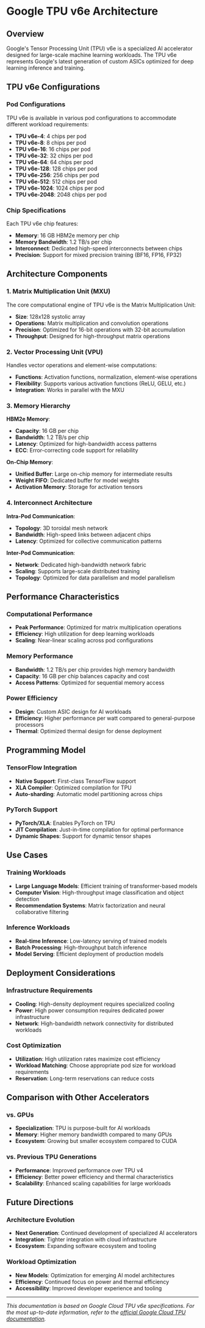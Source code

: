 # Google TPU v6e Architecture

## Overview

Google's Tensor Processing Unit (TPU) v6e is a specialized AI accelerator designed for large-scale machine learning workloads. The TPU v6e represents Google's latest generation of custom ASICs optimized for deep learning inference and training.

## TPU v6e Configurations

### Pod Configurations

TPU v6e is available in various pod configurations to accommodate different workload requirements:

- **TPU v6e-4**: 4 chips per pod
- **TPU v6e-8**: 8 chips per pod  
- **TPU v6e-16**: 16 chips per pod
- **TPU v6e-32**: 32 chips per pod
- **TPU v6e-64**: 64 chips per pod
- **TPU v6e-128**: 128 chips per pod
- **TPU v6e-256**: 256 chips per pod
- **TPU v6e-512**: 512 chips per pod
- **TPU v6e-1024**: 1024 chips per pod
- **TPU v6e-2048**: 2048 chips per pod

### Chip Specifications

Each TPU v6e chip features:
- **Memory**: 16 GB HBM2e memory per chip
- **Memory Bandwidth**: 1.2 TB/s per chip
- **Interconnect**: Dedicated high-speed interconnects between chips
- **Precision**: Support for mixed precision training (BF16, FP16, FP32)

## Architecture Components

### 1. Matrix Multiplication Unit (MXU)

The core computational engine of TPU v6e is the Matrix Multiplication Unit:
- **Size**: 128x128 systolic array
- **Operations**: Matrix multiplication and convolution operations
- **Precision**: Optimized for 16-bit operations with 32-bit accumulation
- **Throughput**: Designed for high-throughput matrix operations

### 2. Vector Processing Unit (VPU)

Handles vector operations and element-wise computations:
- **Functions**: Activation functions, normalization, element-wise operations
- **Flexibility**: Supports various activation functions (ReLU, GELU, etc.)
- **Integration**: Works in parallel with the MXU

### 3. Memory Hierarchy

**HBM2e Memory**:
- **Capacity**: 16 GB per chip
- **Bandwidth**: 1.2 TB/s per chip
- **Latency**: Optimized for high-bandwidth access patterns
- **ECC**: Error-correcting code support for reliability

**On-Chip Memory**:
- **Unified Buffer**: Large on-chip memory for intermediate results
- **Weight FIFO**: Dedicated buffer for model weights
- **Activation Memory**: Storage for activation tensors

### 4. Interconnect Architecture

**Intra-Pod Communication**:
- **Topology**: 3D toroidal mesh network
- **Bandwidth**: High-speed links between adjacent chips
- **Latency**: Optimized for collective communication patterns

**Inter-Pod Communication**:
- **Network**: Dedicated high-bandwidth network fabric
- **Scaling**: Supports large-scale distributed training
- **Topology**: Optimized for data parallelism and model parallelism

## Performance Characteristics

### Computational Performance
- **Peak Performance**: Optimized for matrix multiplication operations
- **Efficiency**: High utilization for deep learning workloads
- **Scaling**: Near-linear scaling across pod configurations

### Memory Performance
- **Bandwidth**: 1.2 TB/s per chip provides high memory bandwidth
- **Capacity**: 16 GB per chip balances capacity and cost
- **Access Patterns**: Optimized for sequential memory access

### Power Efficiency
- **Design**: Custom ASIC design for AI workloads
- **Efficiency**: Higher performance per watt compared to general-purpose processors
- **Thermal**: Optimized thermal design for dense deployment

## Programming Model

### TensorFlow Integration
- **Native Support**: First-class TensorFlow support
- **XLA Compiler**: Optimized compilation for TPU
- **Auto-sharding**: Automatic model partitioning across chips

### PyTorch Support
- **PyTorch/XLA**: Enables PyTorch on TPU
- **JIT Compilation**: Just-in-time compilation for optimal performance
- **Dynamic Shapes**: Support for dynamic tensor shapes

## Use Cases

### Training Workloads
- **Large Language Models**: Efficient training of transformer-based models
- **Computer Vision**: High-throughput image classification and object detection
- **Recommendation Systems**: Matrix factorization and neural collaborative filtering

### Inference Workloads
- **Real-time Inference**: Low-latency serving of trained models
- **Batch Processing**: High-throughput batch inference
- **Model Serving**: Efficient deployment of production models

## Deployment Considerations

### Infrastructure Requirements
- **Cooling**: High-density deployment requires specialized cooling
- **Power**: High power consumption requires dedicated power infrastructure
- **Network**: High-bandwidth network connectivity for distributed workloads

### Cost Optimization
- **Utilization**: High utilization rates maximize cost efficiency
- **Workload Matching**: Choose appropriate pod size for workload requirements
- **Reservation**: Long-term reservations can reduce costs

## Comparison with Other Accelerators

### vs. GPUs
- **Specialization**: TPU is purpose-built for AI workloads
- **Memory**: Higher memory bandwidth compared to many GPUs
- **Ecosystem**: Growing but smaller ecosystem compared to CUDA

### vs. Previous TPU Generations
- **Performance**: Improved performance over TPU v4
- **Efficiency**: Better power efficiency and thermal characteristics
- **Scalability**: Enhanced scaling capabilities for large workloads

## Future Directions

### Architecture Evolution
- **Next Generation**: Continued development of specialized AI accelerators
- **Integration**: Tighter integration with cloud infrastructure
- **Ecosystem**: Expanding software ecosystem and tooling

### Workload Optimization
- **New Models**: Optimization for emerging AI model architectures
- **Efficiency**: Continued focus on power and thermal efficiency
- **Accessibility**: Improved developer experience and tooling

---

*This documentation is based on Google Cloud TPU v6e specifications. For the most up-to-date information, refer to the [official Google Cloud TPU documentation](https://cloud.google.com/tpu/docs/v6e#configurations).*
